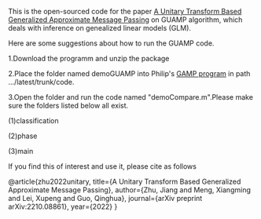 This is the open-sourced code for the paper [A Unitary Transform Based Generalized Approximate Message Passing](https://arxiv.org/abs/2210.08861) on GUAMP algorithm, which deals with inference on genealized linear models (GLM).  


Here are some suggestions about how to run the GUAMP code.

1.Download the programm and unzip the package 

2.Place the folder named demoGUAMP into Philip's [GAMP program](https://sourceforge.net/projects/gampmatlab/) in path .../latest/trunk/code.

3.Open the folder and run the code named "demoCompare.m".Please make sure the folders listed below all exist.

(1)classification

(2)phase

(3)main


If you find this of interest and use it, please cite as follows

@article{zhu2022unitary,
  title={A Unitary Transform Based Generalized Approximate Message Passing},
  author={Zhu, Jiang and Meng, Xiangming and Lei, Xupeng and Guo, Qinghua},
  journal={arXiv preprint arXiv:2210.08861},
  year={2022}
}
